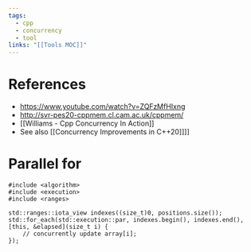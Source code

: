 ```yaml
---
tags:
  - cpp
  - concurrency
  - tool
links: "[[Tools MOC]]"
---
```

# References

- <https://www.youtube.com/watch?v=ZQFzMfHIxng>
- <http://svr-pes20-cppmem.cl.cam.ac.uk/cppmem/>
- [[Williams - Cpp Concurrency In Action]]
- See also [[Concurrency Improvements in C++20]]]]

# Parallel for

```
#include <algorithm>  
#include <execution>  
#include <ranges>

std::ranges::iota_view indexes((size_t)0, positions.size());  
std::for_each(std::execution::par, indexes.begin(), indexes.end(), [this, &elapsed](size_t i) {  
    // concurrently update array[i];
});
```
